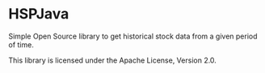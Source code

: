 HSPJava
=======

Simple Open Source library to get historical stock data from a given period of time.

This library is licensed under the Apache License, Version 2.0.